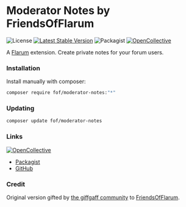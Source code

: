 # Moderator Notes by FriendsOfFlarum

![License](https://img.shields.io/badge/license-MIT-blue.svg) [![Latest Stable Version](https://img.shields.io/packagist/v/fof/moderator-notes.svg)](https://packagist.org/packages/fof/moderator-notes) ![Packagist](https://img.shields.io/packagist/dt/fof/moderator-notes) [![OpenCollective](https://img.shields.io/badge/opencollective-fof-blue.svg)](https://opencollective.com/fof/donate)

A [Flarum](http://flarum.org) extension. Create private notes for your forum users.

### Installation

Install manually with composer:

```sh
composer require fof/moderator-notes:"*"
```

### Updating

```sh
composer update fof/moderator-notes
```

### Links

[![OpenCollective](https://img.shields.io/badge/donate-friendsofflarum-44AEE5?style=for-the-badge&logo=open-collective)](https://opencollective.com/fof/donate)

- [Packagist](https://packagist.org/packages/fof/moderator-notes)
- [GitHub](https://github.com/FriendsOfFlarum/moderator-notes)

### Credit

Original version gifted by [the giffgaff community](https://community.giffgaff.com) to [FriendsOfFlarum](https://github.com/FriendsOfFlarum).
